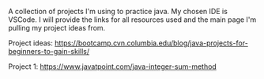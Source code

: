 A collection of projects I'm using to practice java. My chosen IDE is VSCode. I will provide the links for all resources used and the main page I'm pulling my project ideas from.

Project ideas: https://bootcamp.cvn.columbia.edu/blog/java-projects-for-beginners-to-gain-skills/

Project 1: https://www.javatpoint.com/java-integer-sum-method
